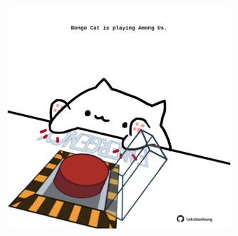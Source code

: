 <!-- built at 27/01/2021, 22:01:38 UTC -->
<p align="center">
  <img width="500" height="500" src="./ReadmeImage.svg">
</p>
